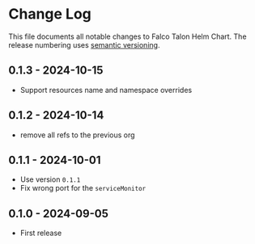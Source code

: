 # Change Log

This file documents all notable changes to Falco Talon Helm Chart. The release
numbering uses [semantic versioning](http://semver.org).

## 0.1.3 - 2024-10-15

- Support resources name and namespace overrides

## 0.1.2 - 2024-10-14

- remove all refs to the previous org

## 0.1.1 - 2024-10-01

- Use version `0.1.1`
- Fix wrong port for the `serviceMonitor`

## 0.1.0 - 2024-09-05

- First release
